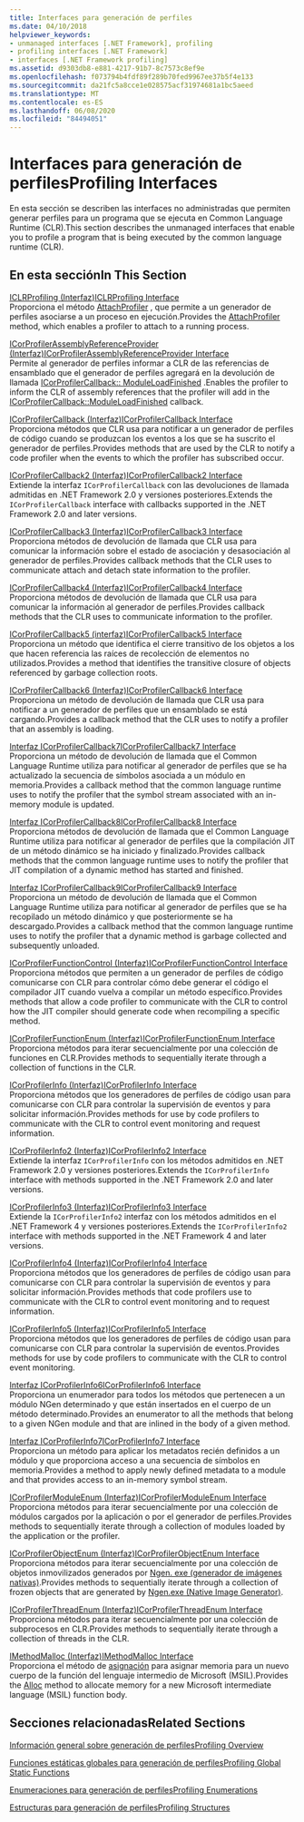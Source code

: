 ```yaml
---
title: Interfaces para generación de perfiles
ms.date: 04/10/2018
helpviewer_keywords:
- unmanaged interfaces [.NET Framework], profiling
- profiling interfaces [.NET Framework]
- interfaces [.NET Framework profiling]
ms.assetid: d9303db8-e881-4217-91b7-8c7573c8ef9e
ms.openlocfilehash: f073794b4fdf89f289b70fed9967ee37b5f4e133
ms.sourcegitcommit: da21fc5a8cce1e028575acf31974681a1bc5aeed
ms.translationtype: MT
ms.contentlocale: es-ES
ms.lasthandoff: 06/08/2020
ms.locfileid: "84494051"
---
```

# <a name="profiling-interfaces"></a><span data-ttu-id="6b02c-102">Interfaces para generación de perfiles</span><span class="sxs-lookup"><span data-stu-id="6b02c-102">Profiling Interfaces</span></span>
<span data-ttu-id="6b02c-103">En esta sección se describen las interfaces no administradas que permiten generar perfiles para un programa que se ejecuta en Common Language Runtime (CLR).</span><span class="sxs-lookup"><span data-stu-id="6b02c-103">This section describes the unmanaged interfaces that enable you to profile a program that is being executed by the common language runtime (CLR).</span></span>  
  
## <a name="in-this-section"></a><span data-ttu-id="6b02c-104">En esta sección</span><span class="sxs-lookup"><span data-stu-id="6b02c-104">In This Section</span></span>  
 [<span data-ttu-id="6b02c-105">ICLRProfiling (Interfaz)</span><span class="sxs-lookup"><span data-stu-id="6b02c-105">ICLRProfiling Interface</span></span>](iclrprofiling-interface.md)  
 <span data-ttu-id="6b02c-106">Proporciona el método [AttachProfiler](iclrprofiling-attachprofiler-method.md) , que permite a un generador de perfiles asociarse a un proceso en ejecución.</span><span class="sxs-lookup"><span data-stu-id="6b02c-106">Provides the [AttachProfiler](iclrprofiling-attachprofiler-method.md) method, which enables a profiler to attach to a running process.</span></span>  
  
 [<span data-ttu-id="6b02c-107">ICorProfilerAssemblyReferenceProvider (Interfaz)</span><span class="sxs-lookup"><span data-stu-id="6b02c-107">ICorProfilerAssemblyReferenceProvider Interface</span></span>](icorprofilerassemblyreferenceprovider-interface.md)  
 <span data-ttu-id="6b02c-108">Permite al generador de perfiles informar a CLR de las referencias de ensamblado que el generador de perfiles agregará en la devolución de llamada [ICorProfilerCallback:: ModuleLoadFinished](icorprofilercallback-moduleloadfinished-method.md) .</span><span class="sxs-lookup"><span data-stu-id="6b02c-108">Enables the profiler to inform the CLR of assembly references that the profiler will add in the [ICorProfilerCallback::ModuleLoadFinished](icorprofilercallback-moduleloadfinished-method.md) callback.</span></span>  
  
 [<span data-ttu-id="6b02c-109">ICorProfilerCallback (Interfaz)</span><span class="sxs-lookup"><span data-stu-id="6b02c-109">ICorProfilerCallback Interface</span></span>](icorprofilercallback-interface.md)  
 <span data-ttu-id="6b02c-110">Proporciona métodos que CLR usa para notificar a un generador de perfiles de código cuando se produzcan los eventos a los que se ha suscrito el generador de perfiles.</span><span class="sxs-lookup"><span data-stu-id="6b02c-110">Provides methods that are used by the CLR to notify a code profiler when the events to which the profiler has subscribed occur.</span></span>  
  
 [<span data-ttu-id="6b02c-111">ICorProfilerCallback2 (Interfaz)</span><span class="sxs-lookup"><span data-stu-id="6b02c-111">ICorProfilerCallback2 Interface</span></span>](icorprofilercallback2-interface.md)  
 <span data-ttu-id="6b02c-112">Extiende la interfaz `ICorProfilerCallback` con las devoluciones de llamada admitidas en .NET Framework 2.0 y versiones posteriores.</span><span class="sxs-lookup"><span data-stu-id="6b02c-112">Extends the `ICorProfilerCallback` interface with callbacks supported in the .NET Framework 2.0 and later versions.</span></span>  
  
 [<span data-ttu-id="6b02c-113">ICorProfilerCallback3 (Interfaz)</span><span class="sxs-lookup"><span data-stu-id="6b02c-113">ICorProfilerCallback3 Interface</span></span>](icorprofilercallback3-interface.md)  
 <span data-ttu-id="6b02c-114">Proporciona métodos de devolución de llamada que CLR usa para comunicar la información sobre el estado de asociación y desasociación al generador de perfiles.</span><span class="sxs-lookup"><span data-stu-id="6b02c-114">Provides callback methods that the CLR uses to communicate attach and detach state information to the profiler.</span></span>  
  
 [<span data-ttu-id="6b02c-115">ICorProfilerCallback4 (Interfaz)</span><span class="sxs-lookup"><span data-stu-id="6b02c-115">ICorProfilerCallback4 Interface</span></span>](icorprofilercallback4-interface.md)  
 <span data-ttu-id="6b02c-116">Proporciona métodos de devolución de llamada que CLR usa para comunicar la información al generador de perfiles.</span><span class="sxs-lookup"><span data-stu-id="6b02c-116">Provides callback methods that the CLR uses to communicate information to the profiler.</span></span>  
  
 [<span data-ttu-id="6b02c-117">ICorProfilerCallback5 (interfaz)</span><span class="sxs-lookup"><span data-stu-id="6b02c-117">ICorProfilerCallback5 Interface</span></span>](icorprofilercallback5-interface.md)  
 <span data-ttu-id="6b02c-118">Proporciona un método que identifica el cierre transitivo de los objetos a los que hacen referencia las raíces de recolección de elementos no utilizados.</span><span class="sxs-lookup"><span data-stu-id="6b02c-118">Provides a method that identifies the transitive closure of objects referenced by garbage collection roots.</span></span>  
  
 [<span data-ttu-id="6b02c-119">ICorProfilerCallback6 (Interfaz)</span><span class="sxs-lookup"><span data-stu-id="6b02c-119">ICorProfilerCallback6 Interface</span></span>](icorprofilercallback6-interface.md)  
 <span data-ttu-id="6b02c-120">Proporciona un método de devolución de llamada que CLR usa para notificar a un generador de perfiles que un ensamblado se está cargando.</span><span class="sxs-lookup"><span data-stu-id="6b02c-120">Provides a callback method that the CLR uses to notify a profiler that an assembly is loading.</span></span>  
  
 [<span data-ttu-id="6b02c-121">Interfaz ICorProfilerCallback7</span><span class="sxs-lookup"><span data-stu-id="6b02c-121">ICorProfilerCallback7 Interface</span></span>](icorprofilercallback7-interface.md)  
 <span data-ttu-id="6b02c-122">Proporciona un método de devolución de llamada que el Common Language Runtime utiliza para notificar al generador de perfiles que se ha actualizado la secuencia de símbolos asociada a un módulo en memoria.</span><span class="sxs-lookup"><span data-stu-id="6b02c-122">Provides a callback method that the common language runtime uses to notify the profiler that the symbol stream associated with an in-memory module is updated.</span></span>  

[<span data-ttu-id="6b02c-123">Interfaz ICorProfilerCallback8</span><span class="sxs-lookup"><span data-stu-id="6b02c-123">ICorProfilerCallback8 Interface</span></span>](icorprofilercallback8-interface.md)  
<span data-ttu-id="6b02c-124">Proporciona métodos de devolución de llamada que el Common Language Runtime utiliza para notificar al generador de perfiles que la compilación JIT de un método dinámico se ha iniciado y finalizado.</span><span class="sxs-lookup"><span data-stu-id="6b02c-124">Provides callback methods that the common language runtime uses to notify the profiler that JIT compilation of a dynamic method has started and finished.</span></span>

[<span data-ttu-id="6b02c-125">Interfaz ICorProfilerCallback9</span><span class="sxs-lookup"><span data-stu-id="6b02c-125">ICorProfilerCallback9 Interface</span></span>](icorprofilercallback9-interface.md)  
<span data-ttu-id="6b02c-126">Proporciona un método de devolución de llamada que el Common Language Runtime utiliza para notificar al generador de perfiles que se ha recopilado un método dinámico y que posteriormente se ha descargado.</span><span class="sxs-lookup"><span data-stu-id="6b02c-126">Provides a callback method that the common language runtime uses to notify the profiler that a dynamic method is garbage collected and subsequently unloaded.</span></span>

 [<span data-ttu-id="6b02c-127">ICorProfilerFunctionControl (Interfaz)</span><span class="sxs-lookup"><span data-stu-id="6b02c-127">ICorProfilerFunctionControl Interface</span></span>](icorprofilerfunctioncontrol-interface.md)  
 <span data-ttu-id="6b02c-128">Proporciona métodos que permiten a un generador de perfiles de código comunicarse con CLR para controlar cómo debe generar el código el compilador JIT cuando vuelva a compilar un método específico.</span><span class="sxs-lookup"><span data-stu-id="6b02c-128">Provides methods that allow a code profiler to communicate with the CLR to control how the JIT compiler should generate code when recompiling a specific method.</span></span>  
  
 [<span data-ttu-id="6b02c-129">ICorProfilerFunctionEnum (Interfaz)</span><span class="sxs-lookup"><span data-stu-id="6b02c-129">ICorProfilerFunctionEnum Interface</span></span>](icorprofilerfunctionenum-interface.md)  
 <span data-ttu-id="6b02c-130">Proporciona métodos para iterar secuencialmente por una colección de funciones en CLR.</span><span class="sxs-lookup"><span data-stu-id="6b02c-130">Provides methods to sequentially iterate through a collection of functions in the CLR.</span></span>  
  
 [<span data-ttu-id="6b02c-131">ICorProfilerInfo (Interfaz)</span><span class="sxs-lookup"><span data-stu-id="6b02c-131">ICorProfilerInfo Interface</span></span>](icorprofilerinfo-interface.md)  
 <span data-ttu-id="6b02c-132">Proporciona métodos que los generadores de perfiles de código usan para comunicarse con CLR para controlar la supervisión de eventos y para solicitar información.</span><span class="sxs-lookup"><span data-stu-id="6b02c-132">Provides methods for use by code profilers to communicate with the CLR to control event monitoring and request information.</span></span>  
  
 [<span data-ttu-id="6b02c-133">ICorProfilerInfo2 (Interfaz)</span><span class="sxs-lookup"><span data-stu-id="6b02c-133">ICorProfilerInfo2 Interface</span></span>](icorprofilerinfo2-interface.md)  
 <span data-ttu-id="6b02c-134">Extiende la interfaz `ICorProfilerInfo` con los métodos admitidos en .NET Framework 2.0 y versiones posteriores.</span><span class="sxs-lookup"><span data-stu-id="6b02c-134">Extends the `ICorProfilerInfo` interface with methods supported in the .NET Framework 2.0 and later versions.</span></span>  
  
 [<span data-ttu-id="6b02c-135">ICorProfilerInfo3 (Interfaz)</span><span class="sxs-lookup"><span data-stu-id="6b02c-135">ICorProfilerInfo3 Interface</span></span>](icorprofilerinfo3-interface.md)  
 <span data-ttu-id="6b02c-136">Extiende la `ICorProfilerInfo2` interfaz con los métodos admitidos en el .NET Framework 4 y versiones posteriores.</span><span class="sxs-lookup"><span data-stu-id="6b02c-136">Extends the `ICorProfilerInfo2` interface with methods supported in the .NET Framework 4 and later versions.</span></span>  
  
 [<span data-ttu-id="6b02c-137">ICorProfilerInfo4 (Interfaz)</span><span class="sxs-lookup"><span data-stu-id="6b02c-137">ICorProfilerInfo4 Interface</span></span>](icorprofilerinfo4-interface.md)  
 <span data-ttu-id="6b02c-138">Proporciona métodos que los generadores de perfiles de código usan para comunicarse con CLR para controlar la supervisión de eventos y para solicitar información.</span><span class="sxs-lookup"><span data-stu-id="6b02c-138">Provides methods that code profilers use to communicate with the CLR to control event monitoring and to request information.</span></span>  
  
 [<span data-ttu-id="6b02c-139">ICorProfilerInfo5 (Interfaz)</span><span class="sxs-lookup"><span data-stu-id="6b02c-139">ICorProfilerInfo5 Interface</span></span>](icorprofilerinfo5-interface.md)  
 <span data-ttu-id="6b02c-140">Proporciona métodos que los generadores de perfiles de código usan para comunicarse con CLR para controlar la supervisión de eventos.</span><span class="sxs-lookup"><span data-stu-id="6b02c-140">Provides methods for use by code profilers to communicate with the CLR to control event monitoring.</span></span>  
  
 [<span data-ttu-id="6b02c-141">Interfaz ICorProfilerInfo6</span><span class="sxs-lookup"><span data-stu-id="6b02c-141">ICorProfilerInfo6 Interface</span></span>](icorprofilerinfo6-interface.md)  
 <span data-ttu-id="6b02c-142">Proporciona un enumerador para todos los métodos que pertenecen a un módulo NGen determinado y que están insertados en el cuerpo de un método determinado.</span><span class="sxs-lookup"><span data-stu-id="6b02c-142">Provides an enumerator to all the methods that belong to a given NGen module and that are inlined in the body of a given method.</span></span>  
  
 [<span data-ttu-id="6b02c-143">Interfaz ICorProfilerInfo7</span><span class="sxs-lookup"><span data-stu-id="6b02c-143">ICorProfilerInfo7 Interface</span></span>](icorprofilerinfo7-interface.md)  
 <span data-ttu-id="6b02c-144">Proporciona un método para aplicar los metadatos recién definidos a un módulo y que proporciona acceso a una secuencia de símbolos en memoria.</span><span class="sxs-lookup"><span data-stu-id="6b02c-144">Provides a method to apply newly defined metadata to a module and that provides access to an in-memory symbol stream.</span></span>  
  
 [<span data-ttu-id="6b02c-145">ICorProfilerModuleEnum (Interfaz)</span><span class="sxs-lookup"><span data-stu-id="6b02c-145">ICorProfilerModuleEnum Interface</span></span>](icorprofilermoduleenum-interface.md)  
 <span data-ttu-id="6b02c-146">Proporciona métodos para iterar secuencialmente por una colección de módulos cargados por la aplicación o por el generador de perfiles.</span><span class="sxs-lookup"><span data-stu-id="6b02c-146">Provides methods to sequentially iterate through a collection of modules loaded by the application or the profiler.</span></span>  
  
 [<span data-ttu-id="6b02c-147">ICorProfilerObjectEnum (Interfaz)</span><span class="sxs-lookup"><span data-stu-id="6b02c-147">ICorProfilerObjectEnum Interface</span></span>](icorprofilerobjectenum-interface.md)  
 <span data-ttu-id="6b02c-148">Proporciona métodos para iterar secuencialmente por una colección de objetos inmovilizados generados por [Ngen. exe (generador de imágenes nativas)](../../tools/ngen-exe-native-image-generator.md).</span><span class="sxs-lookup"><span data-stu-id="6b02c-148">Provides methods to sequentially iterate through a collection of frozen objects that are generated by [Ngen.exe (Native Image Generator)](../../tools/ngen-exe-native-image-generator.md).</span></span>  
  
 [<span data-ttu-id="6b02c-149">ICorProfilerThreadEnum (Interfaz)</span><span class="sxs-lookup"><span data-stu-id="6b02c-149">ICorProfilerThreadEnum Interface</span></span>](icorprofilerthreadenum-interface.md)  
 <span data-ttu-id="6b02c-150">Proporciona métodos para iterar secuencialmente por una colección de subprocesos en CLR.</span><span class="sxs-lookup"><span data-stu-id="6b02c-150">Provides methods to sequentially iterate through a collection of threads in the CLR.</span></span>  
  
 [<span data-ttu-id="6b02c-151">IMethodMalloc (Interfaz)</span><span class="sxs-lookup"><span data-stu-id="6b02c-151">IMethodMalloc Interface</span></span>](imethodmalloc-interface.md)  
 <span data-ttu-id="6b02c-152">Proporciona el método de [asignación](imethodmalloc-alloc-method.md) para asignar memoria para un nuevo cuerpo de la función del lenguaje intermedio de Microsoft (MSIL).</span><span class="sxs-lookup"><span data-stu-id="6b02c-152">Provides the [Alloc](imethodmalloc-alloc-method.md) method to allocate memory for a new Microsoft intermediate language (MSIL) function body.</span></span>  
  
## <a name="related-sections"></a><span data-ttu-id="6b02c-153">Secciones relacionadas</span><span class="sxs-lookup"><span data-stu-id="6b02c-153">Related Sections</span></span>  
 [<span data-ttu-id="6b02c-154">Información general sobre generación de perfiles</span><span class="sxs-lookup"><span data-stu-id="6b02c-154">Profiling Overview</span></span>](profiling-overview.md)  
  
 [<span data-ttu-id="6b02c-155">Funciones estáticas globales para generación de perfiles</span><span class="sxs-lookup"><span data-stu-id="6b02c-155">Profiling Global Static Functions</span></span>](profiling-global-static-functions.md)  
  
 [<span data-ttu-id="6b02c-156">Enumeraciones para generación de perfiles</span><span class="sxs-lookup"><span data-stu-id="6b02c-156">Profiling Enumerations</span></span>](profiling-enumerations.md)  
  
 [<span data-ttu-id="6b02c-157">Estructuras para generación de perfiles</span><span class="sxs-lookup"><span data-stu-id="6b02c-157">Profiling Structures</span></span>](profiling-structures.md)
